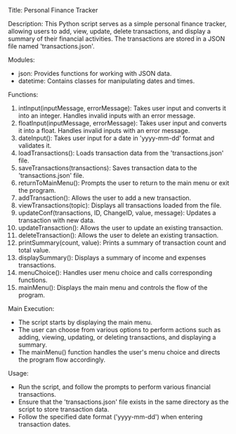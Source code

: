 Title: Personal Finance Tracker

Description:
This Python script serves as a simple personal finance tracker, allowing users to add, view, update, delete transactions, and display a summary of their financial activities. The transactions are stored in a JSON file named 'transactions.json'.

Modules:
- json: Provides functions for working with JSON data.
- datetime: Contains classes for manipulating dates and times.

Functions:
1. intInput(inputMessage, errorMessage): Takes user input and converts it into an integer. Handles invalid inputs with an error message.
2. floatInput(inputMessage, errorMessage): Takes user input and converts it into a float. Handles invalid inputs with an error message.
3. dateInput(): Takes user input for a date in 'yyyy-mm-dd' format and validates it.
4. loadTransactions(): Loads transaction data from the 'transactions.json' file.
5. saveTransactions(transactions): Saves transaction data to the 'transactions.json' file.
6. returnToMainMenu(): Prompts the user to return to the main menu or exit the program.
7. addTransaction(): Allows the user to add a new transaction.
8. viewTransactions(topic): Displays all transactions loaded from the file.
9. updateConf(transactions, ID, ChangeID, value, message): Updates a transaction with new data.
10. updateTransaction(): Allows the user to update an existing transaction.
11. deleteTransaction(): Allows the user to delete an existing transaction.
12. printSummary(count, value): Prints a summary of transaction count and total value.
13. displaySummary(): Displays a summary of income and expenses transactions.
14. menuChoice(): Handles user menu choice and calls corresponding functions.
15. mainMenu(): Displays the main menu and controls the flow of the program.

Main Execution:
- The script starts by displaying the main menu.
- The user can choose from various options to perform actions such as adding, viewing, updating, or deleting transactions, and displaying a summary.
- The mainMenu() function handles the user's menu choice and directs the program flow accordingly.

Usage:
- Run the script, and follow the prompts to perform various financial transactions.
- Ensure that the 'transactions.json' file exists in the same directory as the script to store transaction data.
- Follow the specified date format ('yyyy-mm-dd') when entering transaction dates.
